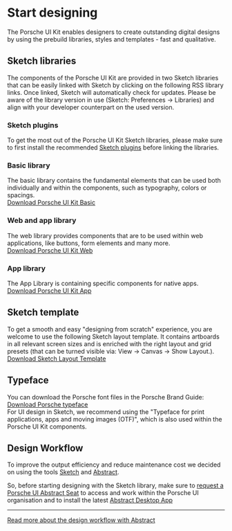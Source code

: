 # Start designing

The Porsche UI Kit enables designers to create outstanding digital designs by using the prebuild libraries, styles and templates - fast and qualitative. 

## Sketch libraries
The components of the Porsche UI Kit are provided in two Sketch libraries that can be easily linked with Sketch by clicking on the following RSS library links. Once linked, Sketch will automatically check for updates. 
Please be aware of the library version in use (Sketch: Preferences → Libraries) and align with your developer counterpart on the used version.

### Sketch plugins
To get the most out of the Porsche UI Kit Sketch libraries, please make sure to first install the recommended [Sketch plugins](#/getting-started/sketch-plugins) before linking the libraries.

### Basic library
The basic library contains the fundamental elements that can be used both individually and within the components, such as typography, colors or spacings.  
[Download Porsche UI Kit Basic](sketch://add-library?url=https%3A%2F%2Fui.porsche.com%2Fporsche-ui-kit-basic.sketch.xml)  

### Web and app library
The web library provides components that are to be used within web applications, like buttons, form elements and many more.  
[Download Porsche UI Kit Web](sketch://add-library?url=https%3A%2F%2Fui.porsche.com%2Fporsche-ui-kit-web.sketch.xml)  

### App library
The App Library is containing specific components for native apps.  
[Download Porsche UI Kit App](sketch://add-library?url=https%3A%2F%2Fui.porsche.com%2Fporsche-ui-kit-app.sketch.xml)

## Sketch template
To get a smooth and easy "designing from scratch" experience, you are welcome to use the following Sketch layout template. It contains artboards in all relevant screen sizes and is enriched with the right layout and grid presets (that can be turned visible via: View → Canvas → Show Layout.).  
[Download Sketch Layout Template](http://ui.porsche.com/latest/porsche-ui-kit-layout-template.sketch)

## Typeface

You can download the Porsche font files in the Porsche Brand Guide:  
[Download Porsche typeface](https://brandguide.porsche.com/elements/manual/view/id/885)  
For UI design in Sketch, we recommend using the "Typeface for print applications, apps and moving images (OTF)", which is also used within the Porsche UI Kit components.

## Design Workflow
To improve the output efficiency and reduce maintenance cost we decided on using the tools [Sketch](https://www.sketch.com/) and [Abstract](https://www.goabstract.com/how-it-works/). 

So, before starting designing with the Sketch library, make sure to [request a Porsche UI Abstract Seat](http://eepurl.com/gnOIXD) to access and work within the Porsche UI organisation and to install the latest [Abstract Desktop App](https://app.goabstract.com/)  
  
---   
   
[Read more about the design workflow with Abstract](#/getting-started/design-workflow)
